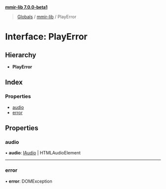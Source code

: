 **[mmir-lib 7.0.0-beta1](../README.md)**

> [Globals](../README.md) / [mmir-lib](../modules/mmir_lib.md) / PlayError

# Interface: PlayError

## Hierarchy

* **PlayError**

## Index

### Properties

* [audio](mmir_lib.playerror.md#audio)
* [error](mmir_lib.playerror.md#error)

## Properties

### audio

•  **audio**: [IAudio](mmir_lib.iaudio.md) \| HTMLAudioElement

___

### error

•  **error**: DOMException
